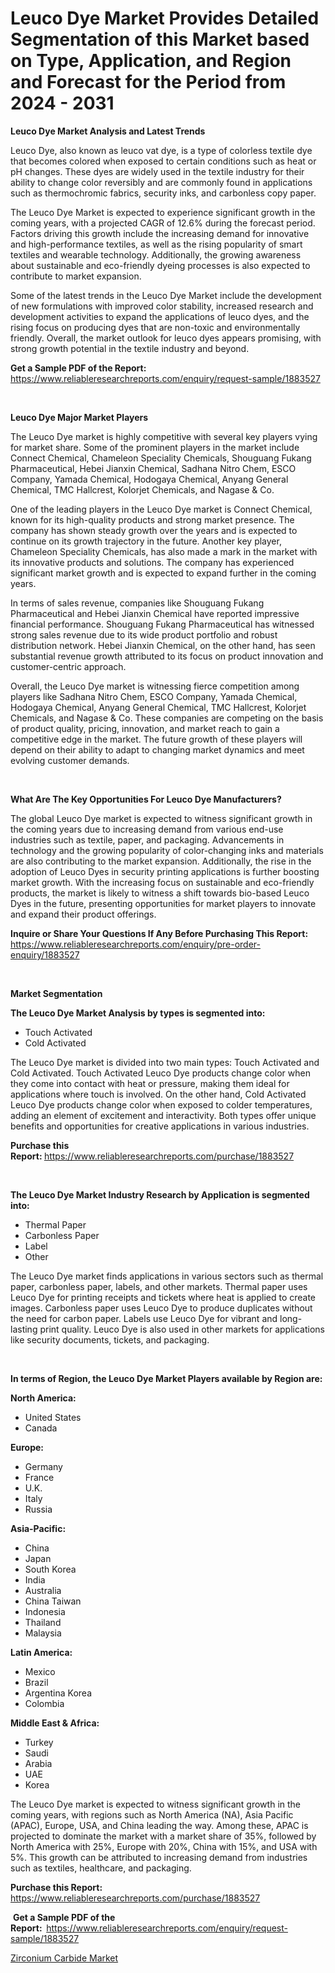 <p><h1>Leuco Dye Market Provides Detailed Segmentation of this Market based on Type, Application, and Region and Forecast for the Period from 2024 - 2031</h1></p><p><strong>Leuco Dye Market Analysis and Latest Trends</strong></p>
<p><p>Leuco Dye, also known as leuco vat dye, is a type of colorless textile dye that becomes colored when exposed to certain conditions such as heat or pH changes. These dyes are widely used in the textile industry for their ability to change color reversibly and are commonly found in applications such as thermochromic fabrics, security inks, and carbonless copy paper.</p><p>The Leuco Dye Market is expected to experience significant growth in the coming years, with a projected CAGR of 12.6% during the forecast period. Factors driving this growth include the increasing demand for innovative and high-performance textiles, as well as the rising popularity of smart textiles and wearable technology. Additionally, the growing awareness about sustainable and eco-friendly dyeing processes is also expected to contribute to market expansion.</p><p>Some of the latest trends in the Leuco Dye Market include the development of new formulations with improved color stability, increased research and development activities to expand the applications of leuco dyes, and the rising focus on producing dyes that are non-toxic and environmentally friendly. Overall, the market outlook for leuco dyes appears promising, with strong growth potential in the textile industry and beyond.</p></p>
<p><strong>Get a Sample PDF of the Report:&nbsp;</strong> <a href="https://www.reliableresearchreports.com/enquiry/request-sample/1883527">https://www.reliableresearchreports.com/enquiry/request-sample/1883527</a></p>
<p>&nbsp;</p>
<p><strong>Leuco Dye Major Market Players</strong></p>
<p><p>The Leuco Dye market is highly competitive with several key players vying for market share. Some of the prominent players in the market include Connect Chemical, Chameleon Speciality Chemicals, Shouguang Fukang Pharmaceutical, Hebei Jianxin Chemical, Sadhana Nitro Chem, ESCO Company, Yamada Chemical, Hodogaya Chemical, Anyang General Chemical, TMC Hallcrest, Kolorjet Chemicals, and Nagase & Co.</p><p>One of the leading players in the Leuco Dye market is Connect Chemical, known for its high-quality products and strong market presence. The company has shown steady growth over the years and is expected to continue on its growth trajectory in the future. Another key player, Chameleon Speciality Chemicals, has also made a mark in the market with its innovative products and solutions. The company has experienced significant market growth and is expected to expand further in the coming years.</p><p>In terms of sales revenue, companies like Shouguang Fukang Pharmaceutical and Hebei Jianxin Chemical have reported impressive financial performance. Shouguang Fukang Pharmaceutical has witnessed strong sales revenue due to its wide product portfolio and robust distribution network. Hebei Jianxin Chemical, on the other hand, has seen substantial revenue growth attributed to its focus on product innovation and customer-centric approach.</p><p>Overall, the Leuco Dye market is witnessing fierce competition among players like Sadhana Nitro Chem, ESCO Company, Yamada Chemical, Hodogaya Chemical, Anyang General Chemical, TMC Hallcrest, Kolorjet Chemicals, and Nagase & Co. These companies are competing on the basis of product quality, pricing, innovation, and market reach to gain a competitive edge in the market. The future growth of these players will depend on their ability to adapt to changing market dynamics and meet evolving customer demands.</p></p>
<p>&nbsp;</p>
<p><strong>What Are The Key Opportunities For Leuco Dye Manufacturers?</strong></p>
<p><p>The global Leuco Dye market is expected to witness significant growth in the coming years due to increasing demand from various end-use industries such as textile, paper, and packaging. Advancements in technology and the growing popularity of color-changing inks and materials are also contributing to the market expansion. Additionally, the rise in the adoption of Leuco Dyes in security printing applications is further boosting market growth. With the increasing focus on sustainable and eco-friendly products, the market is likely to witness a shift towards bio-based Leuco Dyes in the future, presenting opportunities for market players to innovate and expand their product offerings.</p></p>
<p><strong>Inquire or Share Your Questions If Any Before Purchasing This Report:</strong> <a href="https://www.reliableresearchreports.com/enquiry/pre-order-enquiry/1883527">https://www.reliableresearchreports.com/enquiry/pre-order-enquiry/1883527</a></p>
<p>&nbsp;</p>
<p><strong>Market Segmentation</strong></p>
<p><strong>The Leuco Dye Market Analysis by types is segmented into:</strong></p>
<p><ul><li>Touch Activated</li><li>Cold Activated</li></ul></p>
<p><p>The Leuco Dye market is divided into two main types: Touch Activated and Cold Activated. Touch Activated Leuco Dye products change color when they come into contact with heat or pressure, making them ideal for applications where touch is involved. On the other hand, Cold Activated Leuco Dye products change color when exposed to colder temperatures, adding an element of excitement and interactivity. Both types offer unique benefits and opportunities for creative applications in various industries.</p></p>
<p><strong>Purchase this Report:&nbsp;</strong><a href="https://www.reliableresearchreports.com/purchase/1883527">https://www.reliableresearchreports.com/purchase/1883527</a></p>
<p>&nbsp;</p>
<p><strong>The Leuco Dye Market Industry Research by Application is segmented into:</strong></p>
<p><ul><li>Thermal Paper</li><li>Carbonless Paper</li><li>Label</li><li>Other</li></ul></p>
<p><p>The Leuco Dye market finds applications in various sectors such as thermal paper, carbonless paper, labels, and other markets. Thermal paper uses Leuco Dye for printing receipts and tickets where heat is applied to create images. Carbonless paper uses Leuco Dye to produce duplicates without the need for carbon paper. Labels use Leuco Dye for vibrant and long-lasting print quality. Leuco Dye is also used in other markets for applications like security documents, tickets, and packaging.</p></p>
<p>&nbsp;</p>
<p><strong>In terms of Region, the Leuco Dye Market Players available by Region are:</strong></p>
<p>
    <p> <strong> North America: </strong>
        <ul>
            <li>United States</li>
            <li>Canada</li>
        </ul>
        </p> 
    <p> <strong> Europe: </strong>
        <ul>
            <li>Germany</li>
            <li>France</li>
            <li>U.K.</li>
            <li>Italy</li>
            <li>Russia</li>
        </ul>
        </p> 
    <p> <strong> Asia-Pacific: </strong>
        <ul>
            <li>China</li>
            <li>Japan</li>
            <li>South Korea</li>
            <li>India</li>
            <li>Australia</li>
            <li>China Taiwan</li>
            <li>Indonesia</li>
            <li>Thailand</li>
            <li>Malaysia</li>
        </ul>
        </p> 
    <p> <strong> Latin America: </strong>
        <ul>
            <li>Mexico</li>
            <li>Brazil</li>
            <li>Argentina Korea</li>
            <li>Colombia</li>
        </ul>
        </p> 
    <p> <strong> Middle East & Africa: </strong>
        <ul>
            <li>Turkey</li>
            <li>Saudi</li>
            <li>Arabia</li>
            <li>UAE</li>
            <li>Korea</li>
        </ul>
    </p>
    </p>
<p><p>The Leuco Dye market is expected to witness significant growth in the coming years, with regions such as North America (NA), Asia Pacific (APAC), Europe, USA, and China leading the way. Among these, APAC is projected to dominate the market with a market share of 35%, followed by North America with 25%, Europe with 20%, China with 15%, and USA with 5%. This growth can be attributed to increasing demand from industries such as textiles, healthcare, and packaging.</p></p>
<p><strong>Purchase this Report: </strong><a href="https://www.reliableresearchreports.com/purchase/1883527">https://www.reliableresearchreports.com/purchase/1883527</a></p>
<p>&nbsp;<strong>Get a Sample PDF of the Report:&nbsp;&nbsp;</strong><a href="https://www.reliableresearchreports.com/enquiry/request-sample/1883527">https://www.reliableresearchreports.com/enquiry/request-sample/1883527</a></p>
<p><strong></strong></p>
<p><p><a href="https://github.com/danielneavesallisons03mba/Market-Research-Report-List-1/blob/main/zirconium-carbide-market.md">Zirconium Carbide Market</a></p></p>